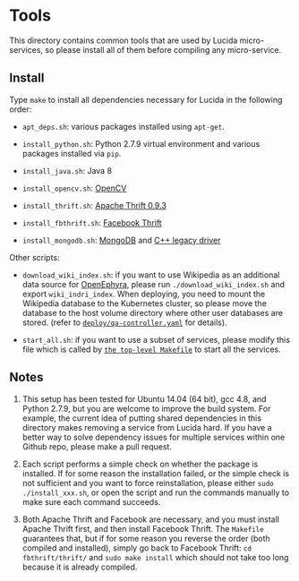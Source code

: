 # Tools

This directory contains common tools that are used by Lucida micro-services, 
so please install all of them before compiling any micro-service.

## Install

Type `make` to install all dependencies necessary for Lucida in the following order:

- `apt_deps.sh`: various packages installed using `apt-get`. 

- `install_python.sh`: Python 2.7.9 virtual environment
and various packages installed via `pip`.

- `install_java.sh`: Java 8

- `install_opencv.sh`: [OpenCV](http://opencv.org/)

- `install_thrift.sh`: [Apache Thrift 0.9.3](https://thrift.apache.org/)

- `install_fbthrift.sh`: [Facebook Thrift](https://github.com/facebook/fbthrift)

- `install_mongodb.sh`: [MongoDB](https://www.mongodb.com/)
and [C++ legacy driver](https://github.com/mongodb/mongo-cxx-driver/tree/legacy)

Other scripts:

- `download_wiki_index.sh`: if you want to use Wikipedia as an additional data source for [OpenEphyra](../lucida/questionanswering/OpenEphyra), please run `./download_wiki_index.sh` and export `wiki_indri_index`. When deploying, you need to mount the Wikipedia database to the Kubernetes cluster, so please move the database to the host volume directory where other user databases are stored.
(refer to [`deploy/qa-controller.yaml`](deploy/qa-controller.yaml) for details).

- `start_all.sh`: if you want to use a subset of services, please modify this file which is called
by [`the top-level Makefile`](../Makefile) to start all the services.

## Notes

1. This setup has been tested for Ubuntu 14.04 (64 bit), gcc 4.8, and Python 2.7.9, but
you are welcome to improve the build system.
For example, the current idea of putting shared dependencies in this directory
makes removing a service from Lucida hard. If you have a better way to solve
dependency issues for multiple services within one Github repo, please make a pull request.

2. Each script performs a simple check on whether the package is
installed. If for some reason the installation failed, or the simple check
is not sufficient and you want to force reinstallation,
please either ```sudo ./install_xxx.sh```, 
or open the script and run the commands manually to make sure each command succeeds.

3. Both Apache Thrift and Facebook are necessary, and you must install Apache Thrift first,
and then install Facebook Thrift. The `Makefile` guarantees that, but
if for some reason you reverse the order (both compiled and installed),
simply go back to Facebook Thrift: `cd fbthrift/thrift/`
and `sudo make install` which should not take too long because it is already compiled.
